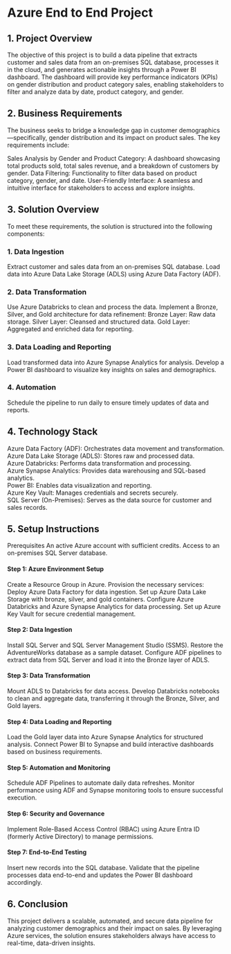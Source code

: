# Azure End to End Project

## 1. Project Overview

The objective of this project is to build a data pipeline that extracts customer and sales data from an on-premises SQL database, processes it in the cloud, and generates actionable insights through a Power BI dashboard. The dashboard will provide key performance indicators (KPIs) on gender distribution and product category sales, enabling stakeholders to filter and analyze data by date, product category, and gender.

## 2. Business Requirements
The business seeks to bridge a knowledge gap in customer demographics—specifically, gender distribution and its impact on product sales. The key requirements include:

Sales Analysis by Gender and Product Category: A dashboard showcasing total products sold, total sales revenue, and a breakdown of customers by gender.
Data Filtering: Functionality to filter data based on product category, gender, and date.
User-Friendly Interface: A seamless and intuitive interface for stakeholders to access and explore insights.

## 3. Solution Overview
To meet these requirements, the solution is structured into the following components:

### 1. Data Ingestion
Extract customer and sales data from an on-premises SQL database.
Load data into Azure Data Lake Storage (ADLS) using Azure Data Factory (ADF).
### 2. Data Transformation
Use Azure Databricks to clean and process the data.
Implement a Bronze, Silver, and Gold architecture for data refinement:
Bronze Layer: Raw data storage.
Silver Layer: Cleansed and structured data.
Gold Layer: Aggregated and enriched data for reporting.
### 3. Data Loading and Reporting
Load transformed data into Azure Synapse Analytics for analysis.
Develop a Power BI dashboard to visualize key insights on sales and demographics.
### 4. Automation
Schedule the pipeline to run daily to ensure timely updates of data and reports.
## 4. Technology Stack
Azure Data Factory (ADF): Orchestrates data movement and transformation.  
Azure Data Lake Storage (ADLS): Stores raw and processed data.  
Azure Databricks: Performs data transformation and processing.  
Azure Synapse Analytics: Provides data warehousing and SQL-based analytics.  
Power BI: Enables data visualization and reporting.  
Azure Key Vault: Manages credentials and secrets securely.  
SQL Server (On-Premises): Serves as the data source for customer and sales records.

## 5. Setup Instructions
Prerequisites
An active Azure account with sufficient credits.
Access to an on-premises SQL Server database.
#### Step 1: Azure Environment Setup
Create a Resource Group in Azure.
Provision the necessary services:
Deploy Azure Data Factory for data ingestion.
Set up Azure Data Lake Storage with bronze, silver, and gold containers.
Configure Azure Databricks and Azure Synapse Analytics for data processing.
Set up Azure Key Vault for secure credential management.
#### Step 2: Data Ingestion
Install SQL Server and SQL Server Management Studio (SSMS).
Restore the AdventureWorks database as a sample dataset.
Configure ADF pipelines to extract data from SQL Server and load it into the Bronze layer of ADLS.
#### Step 3: Data Transformation
Mount ADLS to Databricks for data access.
Develop Databricks notebooks to clean and aggregate data, transferring it through the Bronze, Silver, and Gold layers.
#### Step 4: Data Loading and Reporting
Load the Gold layer data into Azure Synapse Analytics for structured analysis.
Connect Power BI to Synapse and build interactive dashboards based on business requirements.
#### Step 5: Automation and Monitoring
Schedule ADF Pipelines to automate daily data refreshes.
Monitor performance using ADF and Synapse monitoring tools to ensure successful execution.
#### Step 6: Security and Governance
Implement Role-Based Access Control (RBAC) using Azure Entra ID (formerly Active Directory) to manage permissions.
#### Step 7: End-to-End Testing
Insert new records into the SQL database.
Validate that the pipeline processes data end-to-end and updates the Power BI dashboard accordingly.

## 6. Conclusion
This project delivers a scalable, automated, and secure data pipeline for analyzing customer demographics and their impact on sales. By leveraging Azure services, the solution ensures stakeholders always have access to real-time, data-driven insights.

